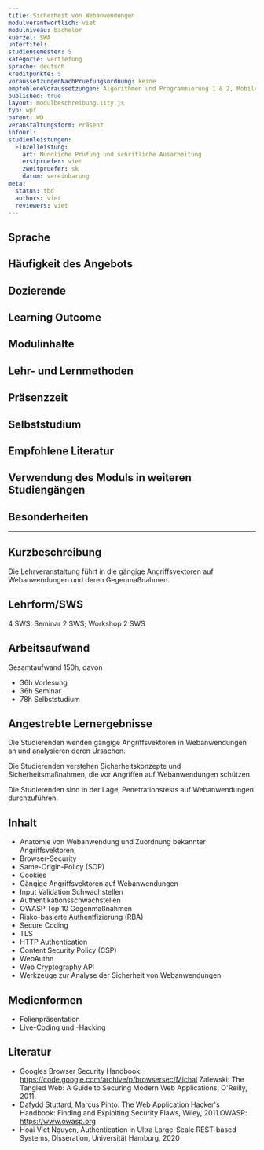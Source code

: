 ```yaml
---
title: Sicherheit von Webanwendungen
modulverantwortlich: viet
modulniveau: bachelor
kuerzel: SWA
untertitel:
studiensemester: 5
kategorie: vertiefung
sprache: deutsch
kreditpunkte: 5
voraussetzungenNachPruefungsordnung: keine
empfohleneVoraussetzungen: Algorithmen und Programmierung 1 & 2, Mobile Computing, Grundlagen des Webs, Frameworks, Daten und Dienste im Web, Praktische IT-Sicherheit
published: true
layout: modulbeschreibung.11ty.js
typ: wpf
parent: WD
veranstaltungsform: Präsenz
infourl: 
studienleistungen:
  Einzelleistung:
    art: Mündliche Prüfung und schritliche Ausarbeitung
    erstpruefer: viet
    zweitpruefer: sk
    datum: vereinbarung
meta:
  status: tbd  
  authors: viet
  reviewers: viet
---
```

## Sprache

## Häufigkeit des Angebots

## Dozierende

## Learning Outcome

## Modulinhalte

## Lehr- und Lernmethoden

## Präsenzzeit

## Selbststudium

## Empfohlene Literatur

## Verwendung des Moduls in weiteren Studiengängen

## Besonderheiten

---

## Kurzbeschreibung

Die Lehrveranstaltung führt in die gängige Angriffsvektoren auf Webanwendungen und deren Gegenmaßnahmen.

## Lehrform/SWS

4 SWS: Seminar 2 SWS; Workshop 2 SWS

## Arbeitsaufwand

Gesamtaufwand 150h, davon

- 36h Vorlesung
- 36h Seminar
- 78h Selbststudium

## Angestrebte Lernergebnisse

Die Studierenden wenden gängige Angriffsvektoren in Webanwendungen an und analysieren deren Ursachen.

Die Studierenden verstehen Sicherheitskonzepte und Sicherheitsmaßnahmen, die vor Angriffen auf Webanwendungen schützen.

Die Studierenden sind in der Lage, Penetrationstests auf Webanwendungen durchzuführen.

## Inhalt

* Anatomie von Webanwendung und Zuordnung bekannter Angriffsvektoren,
* Browser-Security
* Same-Origin-Policy (SOP)
* Cookies
* Gängige Angriffsvektoren auf Webanwendungen
* Input Validation Schwachstellen
* Authentikationsschwachstellen
* OWASP Top 10 Gegenmaßnahmen
* Risko-basierte Authentfizierung (RBA)
* Secure Coding
* TLS
* HTTP Authentication
* Content Security Policy (CSP)
* WebAuthn
* Web Cryptography API
* Werkzeuge zur Analyse der Sicherheit von Webanwendungen

## Medienformen

- Folienpräsentation
- Live-Coding und -Hacking

## Literatur

* Googles Browser Security Handbook: https://code.google.com/archive/p/browsersec/Michal Zalewski: The Tangled Web: A Guide to Securing Modern Web Applications, O'Reilly, 2011.
* Dafydd Stuttard, Marcus Pinto: The Web Application Hacker's Handbook: Finding and Exploiting Security Flaws, Wiley, 2011.OWASP: https://www.owasp.org
* Hoai Viet Nguyen, Authentication in Ultra Large-Scale  REST-based Systems, Disseration, Universität Hamburg, 2020
